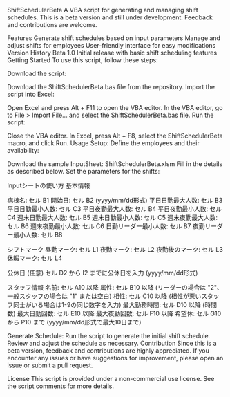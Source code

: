 ShiftSchedulerBeta
A VBA script for generating and managing shift schedules. This is a beta version and still under development. Feedback and contributions are welcome.

Features
Generate shift schedules based on input parameters
Manage and adjust shifts for employees
User-friendly interface for easy modifications
Version History
Beta 1.0
Initial release with basic shift scheduling features
Getting Started
To use this script, follow these steps:

Download the script:

Download the ShiftSchedulerBeta.bas file from the repository.
Import the script into Excel:

Open Excel and press Alt + F11 to open the VBA editor.
In the VBA editor, go to File > Import File... and select the ShiftSchedulerBeta.bas file.
Run the script:

Close the VBA editor.
In Excel, press Alt + F8, select the ShiftSchedulerBeta macro, and click Run.
Usage
Setup:
Define the employees and their availability:

Download the sample InputSheet: ShiftSchedulerBeta.xlsm
Fill in the details as described below.
Set the parameters for the shifts:

Inputシートの使い方
基本情報

病棟名: セル B1
開始日: セル B2 (yyyy/mm/dd形式)
平日日勤最大人数: セル B3
平日日勤最小人数: セル C3
平日夜勤最大人数: セル B4
平日夜勤最小人数: セル C4
週末日勤最大人数: セル B5
週末日勤最小人数: セル C5
週末夜勤最大人数: セル B6
週末夜勤最小人数: セル C6
日勤リーダー最小人数: セル B7
夜勤リーダー最小人数: セル B8

シフトマーク
昼勤マーク: セル L1
夜勤マーク: セル L2
夜勤後のマーク: セル L3
休暇マーク: セル L4

公休日 (任意)
セル D2 から I2 までに公休日を入力 (yyyy/mm/dd形式)

スタッフ情報
名前: セル A10 以降
属性: セル B10 以降 (リーダーの場合は "2"、一般スタッフの場合は "1" または空白)
相性: セル C10 以降 (相性が悪いスタッフ同士がいる場合は1-9の同じ数字を入力)
最大勤務時間: セル D10 以降 (時間数)
最大日勤回数: セル E10 以降
最大夜勤回数: セル F10 以降
希望休: セル G10 から P10 まで (yyyy/mm/dd形式で最大10日まで)

Generate Schedule:
Run the script to generate the initial shift schedule.
Review and adjust the schedule as necessary.
Contribution
Since this is a beta version, feedback and contributions are highly appreciated. If you encounter any issues or have suggestions for improvement, please open an issue or submit a pull request.

License
This script is provided under a non-commercial use license. See the script comments for more details.

